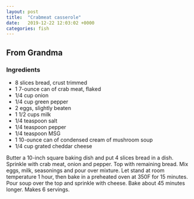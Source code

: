 ```yaml
---
layout: post
title:  "Crabmeat casserole"
date:   2019-12-22 12:03:02 +0000
categories: fish
---
```


## From Grandma
### Ingredients
* 8 slices bread, crust trimmed
* 1 7-ounce can of crab meat, flaked
* 1/4 cup onion 
* 1/4 cup green pepper
* 2 eggs, slightly beaten
* 1 1/2 cups milk
* 1/4 teaspoon salt
* 1/4 teaspoon pepper
* 1/4 teaspoon MSG
* 1 10-ounce can of condensed cream of mushroom soup
* 1/4 cup grated cheddar cheese


Butter a 10-inch square baking dish and put 4 slices bread in a dish. Sprinkle with crab meat, onion and pepper. Top with remaining bread. Mix eggs, milk, seasonings and pour over mixture. Let stand at room temperature 1 hour, then bake in a preheated oven at 350F for 15 minutes. Pour soup over the top and sprinkle with cheese. Bake about 45 minutes longer. Makes 6 servings.
